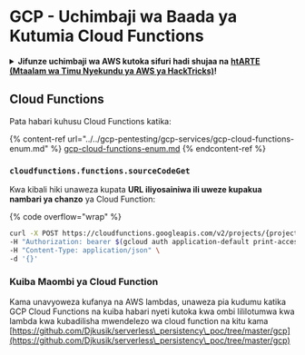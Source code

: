 # GCP - Uchimbaji wa Baada ya Kutumia Cloud Functions

<details>

<summary><strong>Jifunze uchimbaji wa AWS kutoka sifuri hadi shujaa na</strong> <a href="https://training.hacktricks.xyz/courses/arte"><strong>htARTE (Mtaalam wa Timu Nyekundu ya AWS ya HackTricks)</strong></a><strong>!</strong></summary>

Njia nyingine za kusaidia HackTricks:

* Ikiwa unataka kuona **kampuni yako ikionekana kwenye HackTricks** au **kupakua HackTricks kwa PDF** Angalia [**MIPANGO YA KUJIUNGA**](https://github.com/sponsors/carlospolop)!
* Pata [**bidhaa rasmi za PEASS & HackTricks**](https://peass.creator-spring.com)
* Gundua [**Familia ya PEASS**](https://opensea.io/collection/the-peass-family), mkusanyiko wetu wa [**NFTs**](https://opensea.io/collection/the-peass-family) ya kipekee
* **Jiunge na** 💬 [**Kikundi cha Discord**](https://discord.gg/hRep4RUj7f) au kikundi cha [**telegram**](https://t.me/peass) au **tufuate** kwenye **Twitter** 🐦 [**@hacktricks_live**](https://twitter.com/hacktricks_live)**.**
* **Shiriki mbinu zako za uchimbaji kwa kuwasilisha PRs kwa** [**HackTricks**](https://github.com/carlospolop/hacktricks) na [**HackTricks Cloud**](https://github.com/carlospolop/hacktricks-cloud)
* &#x20;repos za github.

</details>

## Cloud Functions

Pata habari kuhusu Cloud Functions katika:

{% content-ref url="../../gcp-pentesting/gcp-services/gcp-cloud-functions-enum.md" %}
[gcp-cloud-functions-enum.md](../../gcp-pentesting/gcp-services/gcp-cloud-functions-enum.md)
{% endcontent-ref %}

### `cloudfunctions.functions.sourceCodeGet`

Kwa kibali hiki unaweza kupata **URL iliyosainiwa ili uweze kupakua nambari ya chanzo** ya Cloud Function:

{% code overflow="wrap" %}
```bash
curl -X POST https://cloudfunctions.googleapis.com/v2/projects/{project-id}/locations/{location}/functions/{function-name}:generateDownloadUrl \
-H "Authorization: bearer $(gcloud auth application-default print-access-token)" \
-H "Content-Type: application/json" \
-d '{}'
```
### Kuiba Maombi ya Cloud Function

Kama unavyoweza kufanya na AWS lambdas, unaweza pia kudumu katika GCP Cloud Functions na kuiba habari nyeti kutoka kwa ombi lililotumwa kwa lambda kwa kubadilisha mwendelezo wa cloud function na kitu kama [https://github.com/Djkusik/serverless\_persistency\_poc/tree/master/gcp](https://github.com/Djkusik/serverless\_persistency\_poc/tree/master/gcp)
